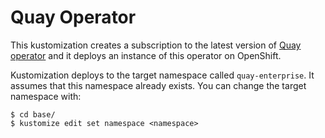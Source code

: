 # Quay Operator

This kustomization creates a subscription to the latest version of [Quay operator](https://github.com/redhat-cop/quay-operator) and it deploys an instance of this operator on OpenShift.

Kustomization deploys to the target namespace called `quay-enterprise`. It assumes that this namespace already exists. You can change the target namespace with:

```
$ cd base/
$ kustomize edit set namespace <namespace>
```
